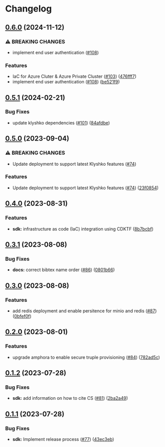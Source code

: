 # Changelog

## [0.6.0](https://github.com/carbynestack/carbynestack/compare/sdk-v0.5.1...sdk-v0.6.0) (2024-11-12)


### ⚠ BREAKING CHANGES

* implement end user authentication ([#108](https://github.com/carbynestack/carbynestack/issues/108))

### Features

* IaC for Azure Cluter & Azure Private Cluster ([#103](https://github.com/carbynestack/carbynestack/issues/103)) ([476fff7](https://github.com/carbynestack/carbynestack/commit/476fff7570d004ea9a9e0eb278597566e50c4e4e))
* implement end user authentication ([#108](https://github.com/carbynestack/carbynestack/issues/108)) ([be521f9](https://github.com/carbynestack/carbynestack/commit/be521f9d962ec219f0e162e31e8e186eb3d5b568))

## [0.5.1](https://github.com/carbynestack/carbynestack/compare/sdk-v0.5.0...sdk-v0.5.1) (2024-02-21)

### Bug Fixes

- update klyshko dependencies
  ([#101](https://github.com/carbynestack/carbynestack/issues/101))
  ([84afdbe](https://github.com/carbynestack/carbynestack/commit/84afdbef1da595e155ee16f51e25e654f1d6b9b9))

## [0.5.0](https://github.com/carbynestack/carbynestack/compare/sdk-v0.4.0...sdk-v0.5.0) (2023-09-04)

### ⚠ BREAKING CHANGES

- Update deployment to support latest Klyshko features
  ([#74](https://github.com/carbynestack/carbynestack/issues/74))

### Features

- Update deployment to support latest Klyshko features
  ([#74](https://github.com/carbynestack/carbynestack/issues/74))
  ([23f0854](https://github.com/carbynestack/carbynestack/commit/23f0854486040d06880840ac915deb7db1c4bebd))

## [0.4.0](https://github.com/carbynestack/carbynestack/compare/sdk-v0.3.1...sdk-v0.4.0) (2023-08-31)

### Features

- **sdk:** infrastructure as code (IaC) integration using CDKTF
  ([8b7bcbf](https://github.com/carbynestack/carbynestack/commit/8b7bcbfcd233d4713c485c4b3c49c74469c3d864))

## [0.3.1](https://github.com/carbynestack/carbynestack/compare/sdk-v0.3.0...sdk-v0.3.1) (2023-08-08)

### Bug Fixes

- **docs:** correct bibtex name order
  ([#86](https://github.com/carbynestack/carbynestack/issues/86))
  ([0801b66](https://github.com/carbynestack/carbynestack/commit/0801b66d517f5deba841d8c17fcef582da90276f))

## [0.3.0](https://github.com/carbynestack/carbynestack/compare/sdk-v0.2.0...sdk-v0.3.0) (2023-08-08)

### Features

- add redis deployment and enable persitence for minio and redis
  ([#87](https://github.com/carbynestack/carbynestack/issues/87))
  ([0bfef0f](https://github.com/carbynestack/carbynestack/commit/0bfef0f7ccd822894acebb0e3f615b5c2d0a084f))

## [0.2.0](https://github.com/carbynestack/carbynestack/compare/sdk-v0.1.2...sdk-v0.2.0) (2023-08-01)

### Features

- upgrade amphora to enable secure truple provisioning
  ([#84](https://github.com/carbynestack/carbynestack/issues/84))
  ([782ad5c](https://github.com/carbynestack/carbynestack/commit/782ad5c2f882c4a64b10e6c71ba6286d1839b12d))

## [0.1.2](https://github.com/carbynestack/carbynestack/compare/sdk-v0.1.1...sdk-v0.1.2) (2023-07-28)

### Bug Fixes

- **sdk:** add information on how to cite CS
  ([#81](https://github.com/carbynestack/carbynestack/issues/81))
  ([2ba2a49](https://github.com/carbynestack/carbynestack/commit/2ba2a49358551a2dfcb944442086a151e19e1c5f))

## [0.1.1](https://github.com/carbynestack/carbynestack/compare/sdk-v0.1.0...sdk-v0.1.1) (2023-07-28)

### Bug Fixes

- **sdk:** Implement release process
  ([#77](https://github.com/carbynestack/carbynestack/issues/77))
  ([43ec3eb](https://github.com/carbynestack/carbynestack/commit/43ec3eb11bc23e8efc98adf8843add016f07c4e2))
